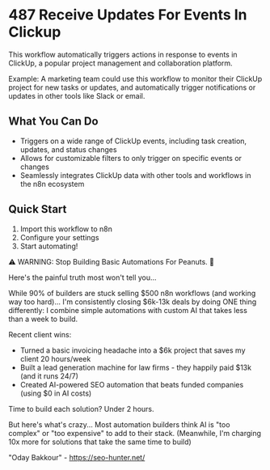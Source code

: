 # 487 Receive Updates For Events In Clickup

This workflow automatically triggers actions in response to events in ClickUp, a popular project management and collaboration platform.

Example: A marketing team could use this workflow to monitor their ClickUp project for new tasks or updates, and automatically trigger notifications or updates in other tools like Slack or email.

## What You Can Do
- Triggers on a wide range of ClickUp events, including task creation, updates, and status changes
- Allows for customizable filters to only trigger on specific events or changes
- Seamlessly integrates ClickUp data with other tools and workflows in the n8n ecosystem

## Quick Start
1. Import this workflow to n8n
2. Configure your settings
3. Start automating!

⚠️ WARNING: Stop Building Basic Automations For Peanuts. 🚫

Here's the painful truth most won't tell you...

While 90% of builders are stuck selling $500 n8n workflows (and working way too hard)...
I'm consistently closing $6k-13k deals by doing ONE thing differently:
I combine simple automations with custom AI that takes less than a week to build.

Recent client wins:
* Turned a basic invoicing headache into a $6k project that saves my client 20 hours/week
* Built a lead generation machine for law firms - they happily paid $13k (and it runs 24/7)
* Created AI-powered SEO automation that beats funded companies (using $0 in AI costs)

Time to build each solution? Under 2 hours.

But here's what's crazy...
Most automation builders think AI is "too complex" or "too expensive" to add to their stack.
(Meanwhile, I'm charging 10x more for solutions that take the same time to build)

"Oday Bakkour" - https://seo-hunter.net/
